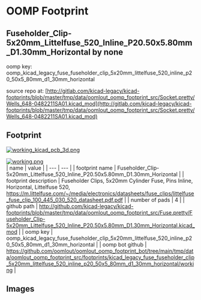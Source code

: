 # OOMP Footprint  
## Fuseholder_Clip-5x20mm_Littelfuse_520_Inline_P20.50x5.80mm_D1.30mm_Horizontal  by none  
  
oomp key: oomp_kicad_legacy_fuse_fuseholder_clip_5x20mm_littelfuse_520_inline_p20_50x5_80mm_d1_30mm_horizontal  
  
source repo at: [http://gitlab.com/kicad-legacy/kicad-footprints/blob/master/tmp/data/oomlout_oomp_footprint_src/Socket.pretty/Wells_648-0482211SA01.kicad_mod](http://gitlab.com/kicad-legacy/kicad-footprints/blob/master/tmp/data/oomlout_oomp_footprint_src/Socket.pretty/Wells_648-0482211SA01.kicad_mod)  
## Footprint  
  
[![working_kicad_pcb_3d.png](working_kicad_pcb_3d_600.png)](working_kicad_pcb_3d.png)  
  
[![working.png](working_600.png)](working.png)  
| name | value | 
| --- | --- | 
| footprint name | Fuseholder_Clip-5x20mm_Littelfuse_520_Inline_P20.50x5.80mm_D1.30mm_Horizontal | 
| footprint description | Fuseholder Clips, 5x20mm Cylinder Fuse, Pins Inline, Horizontal, Littelfuse 520, https://m.littelfuse.com/~/media/electronics/datasheets/fuse_clips/littelfuse_fuse_clip_100_445_030_520_datasheet.pdf.pdf | 
| number of pads | 4 | 
| github path | http://github.com/kicad-legacy/kicad-footprints/blob/master/tmp/data/oomlout_oomp_footprint_src/Fuse.pretty/Fuseholder_Clip-5x20mm_Littelfuse_520_Inline_P20.50x5.80mm_D1.30mm_Horizontal.kicad_mod | 
| oomp key | oomp_kicad_legacy_fuse_fuseholder_clip_5x20mm_littelfuse_520_inline_p20_50x5_80mm_d1_30mm_horizontal | 
| oomp bot github | https://github.com/oomlout/oomlout_oomp_footprint_bot/tree/main/tmp/data/oomlout_oomp_footprint_src/footprints/kicad_legacy_fuse_fuseholder_clip_5x20mm_littelfuse_520_inline_p20_50x5_80mm_d1_30mm_horizontal/working | 
## Images  
